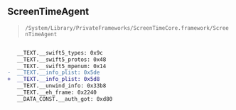 ## ScreenTimeAgent

> `/System/Library/PrivateFrameworks/ScreenTimeCore.framework/ScreenTimeAgent`

```diff

   __TEXT.__swift5_types: 0x9c
   __TEXT.__swift5_protos: 0x48
   __TEXT.__swift5_mpenum: 0x14
-  __TEXT.__info_plist: 0x5de
+  __TEXT.__info_plist: 0x5d8
   __TEXT.__unwind_info: 0x33b8
   __TEXT.__eh_frame: 0x2240
   __DATA_CONST.__auth_got: 0xd80

```
